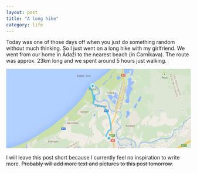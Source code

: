 ```yaml
---
layout: post
title: "A long hike"
category: life
---
```


Today was one of those days off when you just do something random without much thinking. So I just went on a long hike with my girlfriend. We went from our home in Ādaži to the nearest beach (in Carnikava). The route was approx. 23km long and we spent around 5 hours just walking. 

![Route for hike](/images/blog/hike.png)

I will leave this post short because I currently feel no inspiration to write more. ~~Probably will add more text and pictures to this post tomorrow.~~



